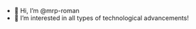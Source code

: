 - 👋 Hi, I’m @mrp-roman
- 👀 I’m interested in all types of technological advancements!

<!---
mrp-roman/mrp-roman is a ✨ special ✨ repository because its `README.md` (this file) appears on your GitHub profile.
You can click the Preview link to take a look at your changes.
--->
